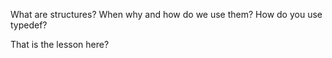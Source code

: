 What are structures? When why and how do we use them?
How do you use typedef?

That is the lesson here?
